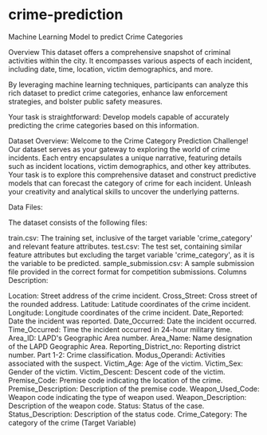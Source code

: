 # crime-prediction
Machine Learning Model to predict Crime Categories

Overview
This dataset offers a comprehensive snapshot of criminal activities within the city. It encompasses various aspects of each incident, including date, time, location, victim demographics, and more.

By leveraging machine learning techniques, participants can analyze this rich dataset to predict crime categories, enhance law enforcement strategies, and bolster public safety measures.

Your task is straightforward: Develop models capable of accurately predicting the crime categories based on this information.

Dataset Overview:
Welcome to the Crime Category Prediction Challenge! Our dataset serves as your gateway to exploring the world of crime incidents. Each entry encapsulates a unique narrative, featuring details such as incident locations, victim demographics, and other key attributes. Your task is to explore this comprehensive dataset and construct predictive models that can forecast the category of crime for each incident. Unleash your creativity and analytical skills to uncover the underlying patterns.

Data Files:

The dataset consists of the following files:

train.csv: The training set, inclusive of the target variable 'crime_category' and relevant feature attributes.
test.csv: The test set, containing similar feature attributes but excluding the target variable 'crime_category', as it is the variable to be predicted.
sample_submission.csv: A sample submission file provided in the correct format for competition submissions.
Columns Description:

Location: Street address of the crime incident.
Cross_Street: Cross street of the rounded address.
Latitude: Latitude coordinates of the crime incident.
Longitude: Longitude coordinates of the crime incident.
Date_Reported: Date the incident was reported.
Date_Occurred: Date the incident occurred.
Time_Occurred: Time the incident occurred in 24-hour military time.
Area_ID: LAPD's Geographic Area number.
Area_Name: Name designation of the LAPD Geographic Area.
Reporting_District_no: Reporting district number.
Part 1-2: Crime classification.
Modus_Operandi: Activities associated with the suspect.
Victim_Age: Age of the victim.
Victim_Sex: Gender of the victim.
Victim_Descent: Descent code of the victim.
Premise_Code: Premise code indicating the location of the crime.
Premise_Description: Description of the premise code.
Weapon_Used_Code: Weapon code indicating the type of weapon used.
Weapon_Description: Description of the weapon code.
Status: Status of the case.
Status_Description: Description of the status code.
Crime_Category: The category of the crime (Target Variable)

